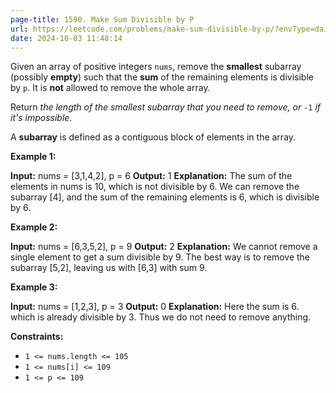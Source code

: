 ```yaml
---
page-title: 1590. Make Sum Divisible by P
url: https://leetcode.com/problems/make-sum-divisible-by-p/?envType=daily-question&envId=2024-10-03
date: 2024-10-03 11:48:14
---
```

Given an array of positive integers `nums`, remove the **smallest** subarray (possibly **empty**) such that the **sum** of the remaining elements is divisible by `p`. It is **not** allowed to remove the whole array.

Return *the length of the smallest subarray that you need to remove, or* `-1` *if it's impossible*.

A **subarray** is defined as a contiguous block of elements in the array.

**Example 1:**

**Input:** nums = \[3,1,4,2\], p = 6
**Output:** 1
**Explanation:** The sum of the elements in nums is 10, which is not divisible by 6. We can remove the subarray \[4\], and the sum of the remaining elements is 6, which is divisible by 6.

**Example 2:**

**Input:** nums = \[6,3,5,2\], p = 9
**Output:** 2
**Explanation:** We cannot remove a single element to get a sum divisible by 9. The best way is to remove the subarray \[5,2\], leaving us with \[6,3\] with sum 9.

**Example 3:**

**Input:** nums = \[1,2,3\], p = 3
**Output:** 0
**Explanation:** Here the sum is 6. which is already divisible by 3. Thus we do not need to remove anything.

**Constraints:**

-   `1 <= nums.length <= 105`
-   `1 <= nums[i] <= 109`
-   `1 <= p <= 109`